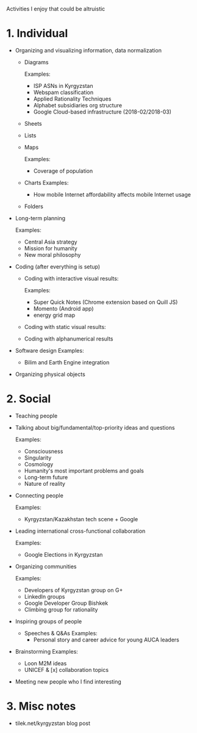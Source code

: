 Activities I enjoy that could be altruistic

# 1. Individual

- Organizing and visualizing information, data normalization
  - Diagrams
  
    Examples:
    - ISP ASNs in Kyrgyzstan
    - Webspam classification
    - Applied Rationality Techniques
    - Alphabet subsidiaries org structure
    - Google Cloud-based infrastructure (2018-02/2018-03)
  - Sheets
  - Lists
  - Maps
  
    Examples:
    - Coverage of population
  - Charts
    Examples:
    - How mobile Internet affordability affects mobile Internet usage
  - Folders
  
- Long-term planning

  Examples:
  - Central Asia strategy
  - Mission for humanity
  - New moral philosophy
  
- Coding (after everything is setup)
  - Coding with interactive visual results:
  
    Examples: 
    - Super Quick Notes (Chrome extension based on Quill JS)
    - Momento (Android app)
    - energy grid map
  - Coding with static visual results:
  - Coding with alphanumerical results
  
- Software design
  Examples:
  - Bilim and Earth Engine integration
  
- Organizing physical objects

# 2. Social

- Teaching people

- Talking about big/fundamental/top-priority ideas and questions

  Examples:
  - Consciousness
  - Singularity
  - Cosmology
  - Humanity's most important problems and goals
  - Long-term future
  - Nature of reality

- Connecting people

  Examples:
  - Kyrgyzstan/Kazakhstan tech scene + Google

- Leading international cross-functional collaboration

  Examples:
  - Google Elections in Kyrgyzstan

- Organizing communities

  Examples:
  - Developers of Kyrgyzstan group on G+
  - LinkedIn groups
  - Google Developer Group Bishkek
  - Climbing group for rationality

- Inspiring groups of people
  - Speeches & Q&As
    Examples:
    - Personal story and career advice for young AUCA leaders

- Brainstorming
  Examples:
  - Loon M2M ideas
  - UNICEF & [x] collaboration topics
- Meeting new people who I find interesting

# 3. Misc notes

- tilek.net/kyrgyzstan blog post
